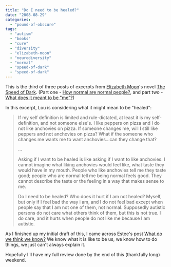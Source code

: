 ```yaml
---
title: "Do I need to be healed?"
date: "2008-08-29"
categories: 
  - "pound-of-obscure"
tags: 
  - "autism"
  - "books"
  - "cure"
  - "diversity"
  - "elizabeth-moon"
  - "neurodiversity"
  - "normal"
  - "speed-of-dark"
  - "speed-of-dark"
---
```


This is the third of three posts of excerpts from [Elizabeth Moon](http://www.elizabethmoon.com/)'s novel [The Speed of Dark](http://www.speedofdark-thebook.com/). (Part one - [How normal are normal people?](http://autism.gbrettmiller.com/2008/08/how-normal-are-normal-peoplehow-normal-are-normal-people), and part two - [What does it meant to be "me"?](http://autism.gbrettmiller.com/2008/08/what-does-it-mean-to-be-me))

In this excerpt, Lou is considering what it might mean to be "healed":

> If my self definition is limited and rule-dictated, at least it is my self-definition, and not someone else's. I like peppers on pizza and I do not like anchovies on pizza. If someone changes me, will I still like peppers and not anchovies on pizza? What if the someone who changes me wants me to want anchovies...can they change that?
> 
> ...
> 
> Asking if I want to be healed is like asking if I want to like anchovies. I cannot imagine what liking anchovies would feel like, what taste they would have in my mouth. People who like anchovies tell me they taste good; people who are normal tell me being normal feels good. They cannot describe the taste or the feeling in a way that makes sense to me.
> 
> Do I need to be healed? Who does it hurt if I am not healed? Myself, but only if I feel bad the way i am, and I do not feel bad except when people say that I am not one of them, not normal. Supposedly autistic persons do not care what others think of them, but this is not true. I do care, and it hurts when people do not like me because I am autistic.

As I finished up my initial draft of this, I came across Estee's post [What do we think we know?](http://joyofautism.blogspot.com/2008/08/what-do-we-think-we-know.html) We know what it is like to be us, we know how to do things, we just can't always explain it.

Hopefully I'll have my full review done by the end of this (thankfully long) weekend.
